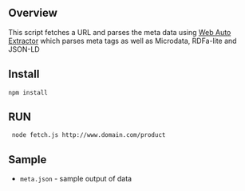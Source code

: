 ## Overview
This script fetches a URL and parses the meta data using [Web Auto Extractor](https://github.com/indix/web-auto-extractor#readme) which parses meta tags as well as Microdata, RDFa-lite and JSON-LD


## Install

```npm install```


## RUN

``` node fetch.js http://www.domain.com/product```

## Sample
* `meta.json` - sample output of data
